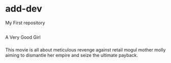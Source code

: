 # add-dev
My First repository
##
A Very Good Girl
###
This movie is all about meticulous revenge against retail mogul mother molly aiming to dismantle her empire and seize the ultimate payback.

